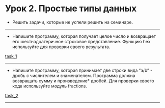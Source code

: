 # Урок 2. Простые типы данных

- Решить задачи, которые не успели решить на семинаре.

___
- Напишите программу, которая получает целое число и возвращает его шестнадцатеричное строковое представление. Функцию hex используйте для проверки своего результата.

[task_1](task_1.py)
___
- Напишите программу, которая принимает две строки вида “a/b” - дробь с числителем и знаменателем. Программа должна возвращать сумму и произведение* дробей. Для проверки своего кода используйте модуль fractions.

[task_2](task_2.py)
___